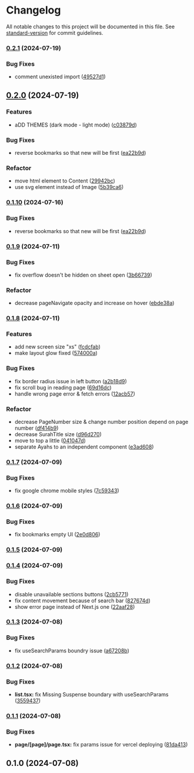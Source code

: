 # Changelog

All notable changes to this project will be documented in this file. See [standard-version](https://github.com/conventional-changelog/standard-version) for commit guidelines.

### [0.2.1](https://github.com/USERNAME/REPOSITORY_NAME/compare/v0.2.0...v0.2.1) (2024-07-19)


### Bug Fixes

* comment unexisted import ([49527d1](https://github.com/USERNAME/REPOSITORY_NAME/commits49527d14d22966153087509fccdf161588f82b93))

## [0.2.0](https://github.com/USERNAME/REPOSITORY_NAME/compare/v0.1.9...v0.2.0) (2024-07-19)


### Features

* aDD THEMES (dark mode - light mode) ([c03879d](https://github.com/USERNAME/REPOSITORY_NAME/commitsc03879d2edaaddc2b0939cd259dc15332f6bac6d))


### Bug Fixes

* reverse bookmarks so that new will be first ([ea22b9d](https://github.com/USERNAME/REPOSITORY_NAME/commitsea22b9d32a8f0860b8688fdc0cdb7d3dd950e435))


### Refactor

* move html element to Content ([29942bc](https://github.com/USERNAME/REPOSITORY_NAME/commits29942bcc359280e7fe8813937e3df1fe452c9d67))
* use svg element instead of Image ([5b39ca6](https://github.com/USERNAME/REPOSITORY_NAME/commits5b39ca6d79a17c984bac5c9b0c2091cb4e1943f2))

### [0.1.10](https://github.com/USERNAME/REPOSITORY_NAME/compare/v0.1.9...v0.1.10) (2024-07-16)


### Bug Fixes

* reverse bookmarks so that new will be first ([ea22b9d](https://github.com/USERNAME/REPOSITORY_NAME/commitsea22b9d32a8f0860b8688fdc0cdb7d3dd950e435))

### [0.1.9](https://github.com/USERNAME/REPOSITORY_NAME/compare/v0.1.8...v0.1.9) (2024-07-11)


### Bug Fixes

* fix overflow doesn't be hidden on sheet open ([3b66739](https://github.com/USERNAME/REPOSITORY_NAME/commits3b667397ae11d2bc02656569493b48cdce5d1273))


### Refactor

* decrease pageNavigate opacity and increase on hover ([ebde38a](https://github.com/USERNAME/REPOSITORY_NAME/commitsebde38aa66ec57c7e8c41e8ced47e22c7189142f))

### [0.1.8](https://github.com/USERNAME/REPOSITORY_NAME/compare/v0.1.7...v0.1.8) (2024-07-11)


### Features

* add new screen size "xs" ([fcdcfab](https://github.com/USERNAME/REPOSITORY_NAME/commitsfcdcfabd5938bbbee44c21b4d358897f182e4499))
* make layout glow fixed ([574000a](https://github.com/USERNAME/REPOSITORY_NAME/commits574000a140107bbdb0db7bf6f0f6d01f50f153bb))


### Bug Fixes

* fix border radius issue in left button ([a2b18d9](https://github.com/USERNAME/REPOSITORY_NAME/commitsa2b18d91a574fde3a5931cd353806cbe67c9943d))
* fix scroll bug in reading page ([69d16dc](https://github.com/USERNAME/REPOSITORY_NAME/commits69d16dc8a01d4ef576043fc4b3852a34e636a6b1))
* handle wrong page error & fetch errors ([12acb57](https://github.com/USERNAME/REPOSITORY_NAME/commits12acb579f3e1ea3c55e19a8b5d8f0d2f7d7e3289))


### Refactor

* decrease PageNumber size & change number position depend on page number ([df414b9](https://github.com/USERNAME/REPOSITORY_NAME/commitsdf414b9827a5cd8b8af1a5c50033223f13cd4e42))
* decrease SurahTitle size ([d96d270](https://github.com/USERNAME/REPOSITORY_NAME/commitsd96d270cd213fb52ddb3cbfdfb64cef374d7d279))
* move to top a little ([041047d](https://github.com/USERNAME/REPOSITORY_NAME/commits041047d080a91b1444a651d714af2790331a2753))
* separate Ayahs to an independent component ([e3ad608](https://github.com/USERNAME/REPOSITORY_NAME/commitse3ad608c4186e244b9b49eb4aecb0a0c2d6b1c1d))

### [0.1.7](https://github.com/USERNAME/REPOSITORY_NAME/compare/v0.1.6...v0.1.7) (2024-07-09)


### Bug Fixes

* fix google chrome mobile styles ([7c59343](https://github.com/USERNAME/REPOSITORY_NAME/commits7c5934342a38bd69d6e63c09d79e9195847c5156))

### [0.1.6](https://github.com/USERNAME/REPOSITORY_NAME/compare/v0.1.5...v0.1.6) (2024-07-09)


### Bug Fixes

* fix bookmarks empty UI ([2e0d806](https://github.com/USERNAME/REPOSITORY_NAME/commits2e0d806d1522badafa9dffa428257f6f50bfad81))

### [0.1.5](https://github.com/USERNAME/REPOSITORY_NAME/compare/v0.1.4...v0.1.5) (2024-07-09)

### [0.1.4](https://github.com/USERNAME/REPOSITORY_NAME/compare/v0.1.3...v0.1.4) (2024-07-09)


### Bug Fixes

* disable unavailable sections buttons ([2cb5771](https://github.com/USERNAME/REPOSITORY_NAME/commits2cb5771a505f602ca2d455d9deacc5c8004f042a))
* fix content movement because of search bar ([827674d](https://github.com/USERNAME/REPOSITORY_NAME/commits827674d335ed898b0924c56177fe9b6a279ba461))
* show error page instead of Next.js one ([22aaf28](https://github.com/USERNAME/REPOSITORY_NAME/commits22aaf28bb04cd18c997ca3475f66fd568e2903bc))

### [0.1.3](https://github.com/USERNAME/REPOSITORY_NAME/compare/v0.1.2...v0.1.3) (2024-07-08)


### Bug Fixes

* fix useSearchParams boundry issue ([a67208b](https://github.com/USERNAME/REPOSITORY_NAME/commitsa67208b01edb4e12a821075374563a97d13962b3))

### [0.1.2](https://github.com/USERNAME/REPOSITORY_NAME/compare/v0.1.1...v0.1.2) (2024-07-08)


### Bug Fixes

* **list.tsx:** fix Missing Suspense boundary with useSearchParams ([3559437](https://github.com/USERNAME/REPOSITORY_NAME/commits3559437f0d9264150fa44ad3abab213fecc687ae))

### [0.1.1](https://github.com/USERNAME/REPOSITORY_NAME/compare/v0.1.0...v0.1.1) (2024-07-08)


### Bug Fixes

* **page/[page]/page.tsx:** fix params issue for vercel deploying ([81da413](https://github.com/USERNAME/REPOSITORY_NAME/commits81da41368a84f549fe484b65658227720122fd33))

## 0.1.0 (2024-07-08)
